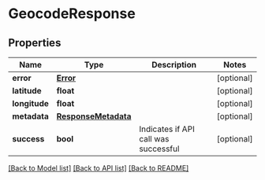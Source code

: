 # GeocodeResponse

## Properties
Name | Type | Description | Notes
------------ | ------------- | ------------- | -------------
**error** | [**Error**](Error.md) |  | [optional] 
**latitude** | **float** |  | [optional] 
**longitude** | **float** |  | [optional] 
**metadata** | [**ResponseMetadata**](ResponseMetadata.md) |  | [optional] 
**success** | **bool** | Indicates if API call was successful | [optional] 

[[Back to Model list]](../README.md#documentation-for-models) [[Back to API list]](../README.md#documentation-for-api-endpoints) [[Back to README]](../README.md)



